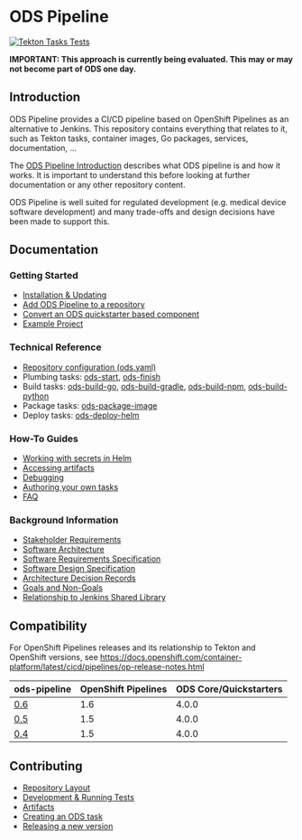 # ODS Pipeline

[![Tekton Tasks Tests](https://github.com/opendevstack/ods-pipeline/actions/workflows/main.yaml/badge.svg)](https://github.com/opendevstack/ods-pipeline/actions/workflows/main.yaml)

**IMPORTANT: This approach is currently being evaluated. This may or may not become part of ODS one day.**

## Introduction

ODS Pipeline provides a  CI/CD pipeline based on OpenShift Pipelines as an alternative to Jenkins. This repository contains everything that relates to it, such as Tekton tasks, container images, Go packages, services, documentation, ...

The [ODS Pipeline Introduction](/docs/introduction.adoc) describes what ODS pipeline is and how it works. It is important to understand this before looking at further documentation or any other repository content.

ODS Pipeline is well suited for regulated development (e.g. medical device software development) and many trade-offs and design decisions have been made to support this.

## Documentation

### Getting Started
* [Installation & Updating](/docs/installation.adoc)
* [Add ODS Pipeline to a repository](/docs/add-to-repository.adoc)
* [Convert an ODS quickstarter based component](/docs/convert-quickstarter-component.adoc)
* [Example Project](/docs/example-project.adoc)

### Technical Reference
* [Repository configuration (ods.yaml)](/docs/ods-configuration.adoc)
* Plumbing tasks: [ods-start](/docs/tasks/ods-start.adoc), [ods-finish](/docs/tasks/ods-finish.adoc)
* Build tasks: [ods-build-go](/docs/tasks/ods-build-go.adoc), [ods-build-gradle](/docs/tasks/ods-build-gradle.adoc), [ods-build-npm](/docs/tasks/ods-build-npm.adoc), [ods-build-python](/docs/tasks/ods-build-python.adoc)
* Package tasks: [ods-package-image](/docs/tasks/ods-package-image.adoc)
* Deploy tasks: [ods-deploy-helm](/docs/tasks/ods-deploy-helm.adoc)

### How-To Guides
* [Working with secrets in Helm](/docs/helm-secrets.adoc)
* [Accessing artifacts](/docs/accessing-artifacts.adoc)
* [Debugging](/docs/debugging.adoc)
* [Authoring your own tasks](/docs/authoring-tasks.adoc)
* [FAQ](https://github.com/opendevstack/ods-pipeline/wiki/FAQ)

### Background Information
* [Stakeholder Requirements](/docs/design/stakeholder-requirements.adoc)
* [Software Architecture](/docs/design/software-architecture.adoc)
* [Software Requirements Specification](/docs/design/software-requirements-specification.adoc)
* [Software Design Specification](/docs/design/software-design-specification.adoc)
* [Architecture Decision Records](/docs/adr)
* [Goals and Non-Goals](/docs/design/goals-and-nongoals.adoc)
* [Relationship to Jenkins Shared Library](/docs/design/relationship-shared-library.adoc)

## Compatibility

For OpenShift Pipelines releases and its relationship to Tekton and OpenShift versions, see https://docs.openshift.com/container-platform/latest/cicd/pipelines/op-release-notes.html

| ods-pipeline | OpenShift Pipelines | ODS Core/Quickstarters |
|---|---|---|
| [0.6](https://github.com/opendevstack/ods-pipeline/releases/tag/v0.6.0) | 1.6 | 4.0.0 |
| [0.5](https://github.com/opendevstack/ods-pipeline/releases/tag/v0.5.0) | 1.5 | 4.0.0 |
| [0.4](https://github.com/opendevstack/ods-pipeline/releases/tag/v0.4.0) | 1.5 | 4.0.0 |

## Contributing

* [Repository Layout](/docs/repository-layout.adoc)
* [Development & Running Tests](/docs/development.adoc)
* [Artifacts](/docs/artifacts.adoc)
* [Creating an ODS task](/docs/creating-an-ods-task.adoc)
* [Releasing a new version](/docs/releasing.adoc)
